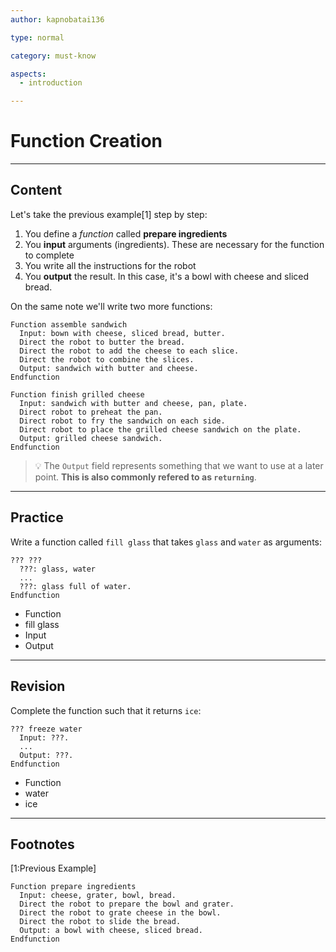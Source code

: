 ```yaml
---
author: kapnobatai136

type: normal

category: must-know

aspects:
  - introduction

---
```


# Function Creation

---
## Content

Let's take the previous example[1] step by step:
1. You define a *function* called **prepare ingredients**
2. You **input** arguments (ingredients). These are necessary for the function to complete
3. You write all the instructions for the robot
4. You **output** the result. In this case, it's a bowl with cheese and sliced bread.

On the same note we'll write two more functions:

```plain-text
Function assemble sandwich
  Input: bown with cheese, sliced bread, butter.
  Direct the robot to butter the bread.
  Direct the robot to add the cheese to each slice.
  Direct the robot to combine the slices.
  Output: sandwich with butter and cheese.
Endfunction

Function finish grilled cheese
  Input: sandwich with butter and cheese, pan, plate.
  Direct robot to preheat the pan.
  Direct robot to fry the sandwich on each side.
  Direct robot to place the grilled cheese sandwich on the plate.
  Output: grilled cheese sandwich.
Endfunction
```

> 💡 The `Output` field represents something that we want to use at a later point. **This is also commonly refered to as `returning`**.

---
## Practice

Write a function called `fill glass` that takes `glass` and `water` as arguments:

```plain-text
??? ???
  ???: glass, water
  ...
  ???: glass full of water.
Endfunction
```

* Function
* fill glass
* Input
* Output

---
## Revision

Complete the function such that it returns `ice`:

```plain-text
??? freeze water
  Input: ???.
  ...
  Output: ???.
Endfunction
```

* Function
* water
* ice

---
## Footnotes

[1:Previous Example]
```plain-text
Function prepare ingredients
  Input: cheese, grater, bowl, bread.
  Direct the robot to prepare the bowl and grater.
  Direct the robot to grate cheese in the bowl.
  Direct the robot to slide the bread.
  Output: a bowl with cheese, sliced bread.
Endfunction
```